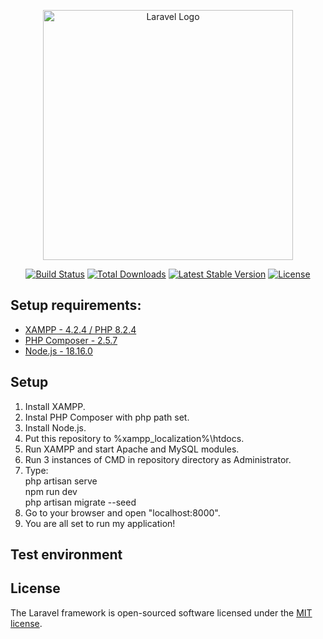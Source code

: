 <p align="center"><a href="https://laravel.com" target="_blank"><img src="https://raw.githubusercontent.com/laravel/art/master/logo-lockup/5%20SVG/2%20CMYK/1%20Full%20Color/laravel-logolockup-cmyk-red.svg" width="400" alt="Laravel Logo"></a></p>

<p align="center">
<a href="https://github.com/laravel/framework/actions"><img src="https://github.com/laravel/framework/workflows/tests/badge.svg" alt="Build Status"></a>
<a href="https://packagist.org/packages/laravel/framework"><img src="https://img.shields.io/packagist/dt/laravel/framework" alt="Total Downloads"></a>
<a href="https://packagist.org/packages/laravel/framework"><img src="https://img.shields.io/packagist/v/laravel/framework" alt="Latest Stable Version"></a>
<a href="https://packagist.org/packages/laravel/framework"><img src="https://img.shields.io/packagist/l/laravel/framework" alt="License"></a>
</p>

## Setup requirements:

- [XAMPP - 4.2.4 / PHP 8.2.4](https://sourceforge.net/projects/xampp/files/XAMPP%20Windows/8.2.4/xampp-windows-x64-8.2.4-0-VS16-installer.exe)
- [PHP Composer - 2.5.7](https://getcomposer.org/Composer-Setup.exe)
- [Node.js - 18.16.0](https://nodejs.org/dist/v18.16.0/node-v18.16.0-x64.msi)

## Setup

1. Install XAMPP.
2. Instal PHP Composer with php path set.
3. Install Node.js.
4. Put this repository to %xampp_localization%\htdocs.
5. Run XAMPP and start Apache and MySQL modules.
6. Run 3 instances of CMD in repository directory as Administrator.
7. Type:
    <br> php artisan serve
    <br> npm run dev
    <br> php artisan migrate --seed
8. Go to your browser and open "localhost:8000".
9. You are all set to run my application!

## Test environment 

## License

The Laravel framework is open-sourced software licensed under the [MIT license](https://opensource.org/licenses/MIT).
